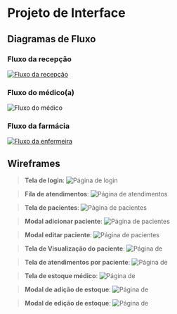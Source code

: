 
# Projeto de Interface

## Diagramas de Fluxo
### Fluxo da recepção
[![Fluxo da recepção](https://mermaid.ink/img/pako:eNqVksFOwzAMhl_FCpdN6i6My4oE2tqBOIAQ48S6g5e4LNAmVZIJ0LZ3AXHgxFP0xUjXbRSQQOQUO_9n_468YFwLYiFLM_3AZ2gcXMeJAn9Gzket1pkq37nU7TZ0OkfQH18Rp6J8K181CA2XyCUpR5Oa6a9Fg8U2DXflC3AUaJ1BoY9XtWxQyZYjmS8hGveF9PUVGiifIZUZgiAgW5DBSVN-4VsuIR5Hm3IGiq_N43XzqA6idTD8dCLISuvkvHKNjpSQuc_vLA0_LZ34GZ1sNgCBa2eTuqgSrdaJzNvtJlrbOx2fowcMKPw-yw-2pnmG1saUglTVP1RUFu6lvTTwQ-p7Cve63e7m3nmQws3Cg-Lx8BtcGM3J2i0-nf6C7__EBXFpcdf8n3Qq8w3ZS3t_kQ22XrHA_8lm-GZhGATDra8v-X4QBXFwuhvZP7KA5WRylMJv8qISJ8zNKKeEhf4q0NwnLFErr8O506MnxVnozJwCNi-E34ZY4q3BnIUpZtZnC1Q3Wm_j1Qc9jQtO?type=png)](https://mermaid.live/edit#pako:eNqVksFOwzAMhl_FCpdN6i6My4oE2tqBOIAQ48S6g5e4LNAmVZIJ0LZ3AXHgxFP0xUjXbRSQQOQUO_9n_468YFwLYiFLM_3AZ2gcXMeJAn9Gzket1pkq37nU7TZ0OkfQH18Rp6J8K181CA2XyCUpR5Oa6a9Fg8U2DXflC3AUaJ1BoY9XtWxQyZYjmS8hGveF9PUVGiifIZUZgiAgW5DBSVN-4VsuIR5Hm3IGiq_N43XzqA6idTD8dCLISuvkvHKNjpSQuc_vLA0_LZ34GZ1sNgCBa2eTuqgSrdaJzNvtJlrbOx2fowcMKPw-yw-2pnmG1saUglTVP1RUFu6lvTTwQ-p7Cve63e7m3nmQws3Cg-Lx8BtcGM3J2i0-nf6C7__EBXFpcdf8n3Qq8w3ZS3t_kQ22XrHA_8lm-GZhGATDra8v-X4QBXFwuhvZP7KA5WRylMJv8qISJ8zNKKeEhf4q0NwnLFErr8O506MnxVnozJwCNi-E34ZY4q3BnIUpZtZnC1Q3Wm_j1Qc9jQtO)

### Fluxo do médico(a)
![Fluxo do médico](img/frames-VivaBem/fluxos/rotaDoMedico.png)


### Fluxo da farmácia
[![Fluxo da enfermeira](https://mermaid.ink/img/pako:eNqVkrFu2zAQhl-FYBYboJc4i1WghS3ZSYdmiIoOlTzQ4tE-RCRdkkLa2n6YokOmPIVeLJQlpWoLtAin493_3X9H8EALI4BGVJbmodhx68nHJNcknNSH22j0XtdPBZrxmEwmb8k8-wQWJRa8fqx_GiIMWTpvvlRABJAPIEJFgfbGrdsu8zO2ONxCAc7VPywacgd8w50PGfvu1MoWjeyYojqSOBvU--7roew2OB9JkvXOaRUGwuDay-Kz6fJwB1t03nJLtCFpCEHxzjBpJe1l-ct9lc19xUv83i0YG12UVf0k-PpMXI9GK1Tj8RBs57nJYmMtbjEMba1xzYN0A5h179ZiRcmdS0AS1GFwQySWZXQhZ5I14nuILqbTaRdPHlD4XXS1__rmD3hvTfOmPb7Z_AO__BsXUKDjL-avpCWqjpzJ2f_IAdt-K3bdrT5sSxZs2U_1W37OYpawFbt5WTmUKaMKrOIowu89NPKc-h0oyGkUQsHtfU5zfQo6XnmTftMFjbytgNFqL7iHBPnWckUjyUsXsnuuPxvT30_PDlUKXg?type=png)](https://mermaid.live/edit#pako:eNqVkrFu2zAQhl-FYBYboJc4i1WghS3ZSYdmiIoOlTzQ4tE-RCRdkkLa2n6YokOmPIVeLJQlpWoLtAin493_3X9H8EALI4BGVJbmodhx68nHJNcknNSH22j0XtdPBZrxmEwmb8k8-wQWJRa8fqx_GiIMWTpvvlRABJAPIEJFgfbGrdsu8zO2ONxCAc7VPywacgd8w50PGfvu1MoWjeyYojqSOBvU--7roew2OB9JkvXOaRUGwuDay-Kz6fJwB1t03nJLtCFpCEHxzjBpJe1l-ct9lc19xUv83i0YG12UVf0k-PpMXI9GK1Tj8RBs57nJYmMtbjEMba1xzYN0A5h179ZiRcmdS0AS1GFwQySWZXQhZ5I14nuILqbTaRdPHlD4XXS1__rmD3hvTfOmPb7Z_AO__BsXUKDjL-avpCWqjpzJ2f_IAdt-K3bdrT5sSxZs2U_1W37OYpawFbt5WTmUKaMKrOIowu89NPKc-h0oyGkUQsHtfU5zfQo6XnmTftMFjbytgNFqL7iHBPnWckUjyUsXsnuuPxvT30_PDlUKXg)




## Wireframes

> **Tela de login**:
![Página de login](img/frames-VivaBem/LOGIN.png)

> **Fila de atendimentos**:
![Página de atendimentos](img/frames-VivaBem/Fila-de-Atendimentos.png)

> **Tela de pacientes**:
![Página de pacientes](img/frames-VivaBem/pacientes.png)

> **Modal adicionar paciente**:
![Página de pacientes](img/frames-VivaBem/Adic-pacientes.png)

> **Modal editar paciente**:
![Página de pacientes](img/frames-VivaBem/editar-pacientes.png)

> **Tela de Visualização do paciente**:
![Página de ](img/frames-VivaBem/visualizar_paceinte.png)

> **Tela de atendimentos por paciente**:
![Página de ](img/frames-VivaBem/atendimentos-por-paciente.png)

> **Tela de estoque médico**:
![Página de ](img/frames-VivaBem/estoque.png)

> **Modal de adição de estoque**:
![Página de ](img/frames-VivaBem/estoque-adicionar.png)

> **Modal de edição de estoque**:
![Página de ](img/frames-VivaBem/estoque-editar.png)

